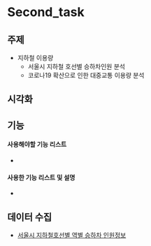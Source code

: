 # Second_task


## 주제
  - 지하철 이용량
    - 서울시 지하철 호선별 승하차인원 분석
    - 코로나19 확산으로 인한 대중교통 이용량 분석
  
## 시각화

## 기능

#### 사용해야할 기능 리스트
  - 
#### 사용한 기능 리스트 및 설명
  - 

## 데이터 수집
  - [서울시 지하철호선별 역별 승하차 인원정보](https://data.seoul.go.kr/dataList/OA-12914/S/1/datasetView.do)
